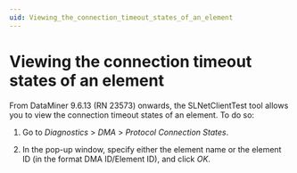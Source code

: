 ```yaml
---
uid: Viewing_the_connection_timeout_states_of_an_element
---
```


# Viewing the connection timeout states of an element

From DataMiner 9.6.13 (RN 23573) onwards, the SLNetClientTest tool allows you to view the connection timeout states of an element. To do so:

1. Go to *Diagnostics* > *DMA* > *Protocol Connection States*.

2. In the pop-up window, specify either the element name or the element ID (in the format DMA ID/Element ID), and click *OK*.
